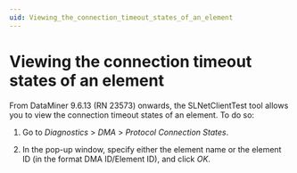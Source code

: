 ```yaml
---
uid: Viewing_the_connection_timeout_states_of_an_element
---
```


# Viewing the connection timeout states of an element

From DataMiner 9.6.13 (RN 23573) onwards, the SLNetClientTest tool allows you to view the connection timeout states of an element. To do so:

1. Go to *Diagnostics* > *DMA* > *Protocol Connection States*.

2. In the pop-up window, specify either the element name or the element ID (in the format DMA ID/Element ID), and click *OK*.
